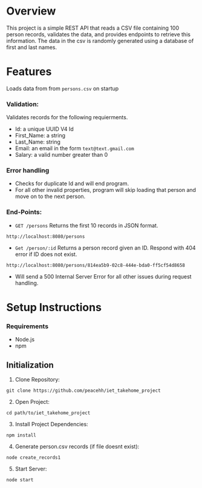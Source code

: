 # Overview
This project is a simple REST API that reads a CSV file containing 100 person records, validates the data, and provides endpoints to retrieve this information. The data in the csv is randomly generated using a database of first and last names.
# Features
Loads data from from `persons.csv` on startup
### Validation:
Validates records for the following requierments.
- Id: a unique UUID V4 Id
- First_Name: a string
- Last_Name: string
- Email: an email in the form `text@text.gmail.com`
- Salary: a valid number greater than 0
### Error handling
- Checks for duplicate Id and will end program.
- For all other invalid properties, program will skip loading that person and move on to the next person.
### End-Points:
- `GET /persons` Returns the first 10 records in JSON format.
```
http://localhost:8080/persons
```
- `Get /person/:id` Returns a person record given an ID. Respond with 404 error if ID does not exist.
```
http://localhost:8080/persons/814ea5b9-02c8-444e-bda0-ff5cf54d8658
```
- Will send a 500 Internal Server Error for all other issues during request handling.
# Setup Instructions
### Requirements
- Node.js
- npm
## Initialization
1. Clone Repository: 
```
git clone https://github.com/peacehh/iet_takehome_project
```
2. Open Project: 
```
cd path/to/iet_takehome_project
```
3. Install Project Dependencies: 
```
npm install
```
4. Generate person.csv records (if file doesnt exist): 
```
node create_records1
```
5. Start Server: 
```
node start
```